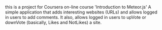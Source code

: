 this is a project for Coursera on-line course 'Introduction to Meteor.js'
A simple application that adds interesting websites (URLs) and allows logged in users
to add comments.
It also, allows logged in users to upVote or downVote (basically, Likes and NotLikes) a site.

